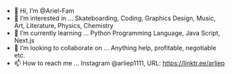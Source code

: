 - 👋 Hi, I’m @Ariel-Fam
- 👀 I’m interested in ... Skateboarding, Coding, Graphics Design, Music, Art, Literature, Physics, Chemistry
- 🌱 I’m currently learning ... Python Programming Language, Java Script, Next.js
- 💞️ I’m looking to collaborate on ... Anything help, profitable, negotiable etc.
- 📫 How to reach me ... Instagram @arliep1111, URL: https://linktr.ee/arliep

<!---
Ariel-Fam/Ariel-Fam is a ✨ special ✨ repository because its `README.md` (this file) appears on your GitHub profile.
You can click the Preview link to take a look at your changes.
--->
